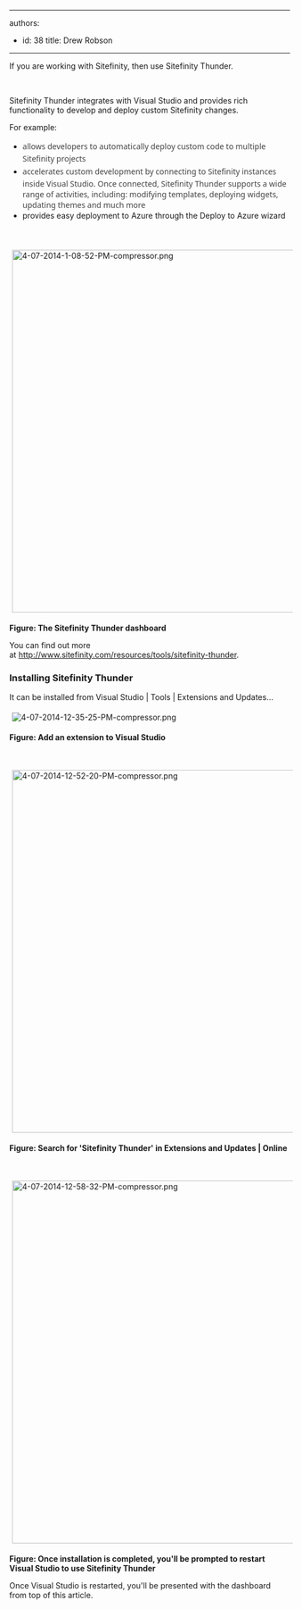 

---
authors:
  - id: 38
    title: Drew Robson
---




<span class='intro'> ​​​​If you are working with Sitefinity, then use Sitefin​ity Thunder. </span>

<p>​</p><p>​Sitefi​nity Thunder integrates with Visual Studio and provides rich functionality to develop and deploy custom Sitefinity changes.</p><p>For example&#58;</p><ul><li><span style="line-height&#58;20.799999237060547px;"><span style="color&#58;#444444;font-family&#58;robotoregular, 'segoe ui', arial, tahoma, sans-serif;font-size&#58;14px;line-height&#58;24px;">allows developers to automatically deploy custom code to multiple Sitefinity projects</span>​<br></span></li><li><span style="line-height&#58;20.799999237060547px;"><span style="color&#58;#444444;font-family&#58;robotoregular, 'segoe ui', arial, tahoma, sans-serif;font-size&#58;14px;line-height&#58;24px;">accelerates custom development by connecting to Sitefinity instances inside Visual Studio. Once connected, Sitefinity Thunder supports a wide range of activities, including&#58; modifying templates, deploying widgets, updating themes and much more</span><br></span></li><li><span style="line-height&#58;20.799999237060547px;">provides easy deployment to Azure through the Deploy to Azure wizard​</span></li></ul><div>​<br></div><div><p><img src="/PublishingImages/4-07-2014-1-08-52-PM-compressor.png" alt="4-07-2014-1-08-52-PM-compressor.png" style="margin&#58;5px;width&#58;650px;" /><br></p><p><strong>Figure&#58;​ The Sitefinity Thunder dashboard</strong></p><p>You can find out more at&#160;<a href="http&#58;//www.sitefinity.com/resources/tools/sitefinity-thunder">http&#58;//www.sitefinity.com/resources/tools/sitefinity-thunder​</a>.</p><h3 class="ssw15-rteElement-H3">Installing Sitefinity Thunder​</h3></div><p>It can be installed from Visual Studio | Tools | Extensions and Updates...</p><p><img src="/PublishingImages/4-07-2014-12-35-25-PM-compressor.png" alt="4-07-2014-12-35-25-PM-compressor.png" style="margin&#58;5px;" /><br></p><p><strong>Figure&#58; Add an extension to Visual Studio</strong></p><p><br></p><p><img src="/PublishingImages/4-07-2014-12-52-20-PM-compressor.png" alt="4-07-2014-12-52-20-PM-compressor.png" style="margin&#58;5px;width&#58;650px;" /><br></p><p><strong>Figure&#58; Search for 'Sitefinity Thunder' in Extensions and Updates | Online</strong></p><p><br></p><p><img src="/PublishingImages/4-07-2014-12-58-32-PM-compressor.png" alt="4-07-2014-12-58-32-PM-compressor.png" style="margin&#58;5px;width&#58;650px;" /><br></p><p><strong>Figure&#58; Once installation is completed, you'll be prompted to restart Visual Studio to use Sitefinity​ Thunder</strong></p><p>Once Visual Studio is restarted, you'll be presented with the dashboard from top of this article.</p>


